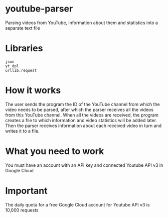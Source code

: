 # youtube-parser
Parsing videos from YouTube, information about them and statistics into a separate text file

# Libraries

	json
  	yt_dpl
  	urllib.request

# How it works

The user sends the program the ID of the YouTube channel from which the video needs to be parsed, after which the parser receives all the videos from this YouTube channel. When all the videos are received, the program creates a file to which information and video statistics will be added later. Then the parser receives information about each received video in turn and writes it to a file.

# What you need to work

You must have an account with an API key and connected Youtube API v3 in Google Cloud

# Important

The daily quota for a free Google Cloud account for Youtube API v3 is 10,000 requests
